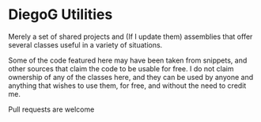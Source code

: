 # DiegoG Utilities
Merely a set of shared projects and (If I update them) assemblies that offer several classes useful in a variety of situations.

Some of the code featured here may have been taken from snippets, and other sources that claim the code to be usable for free. I do not claim ownership of any of the classes here, and they can be used by anyone and anything that wishes to use them, for free, and without the need to credit me.

Pull requests are welcome